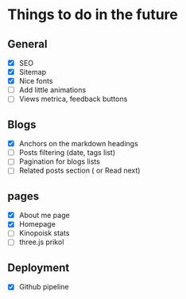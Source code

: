 # Things to do in the future

## General

- [x] SEO
- [x] Sitemap
- [x] Nice fonts
- [ ] Add little animations
- [ ] Views metrica, feedback buttons

## Blogs

- [x] Anchors on the markdown headings
- [ ] Posts filtering (date, tags list)
- [ ] Pagination for blogs lists
- [ ] Related posts section ( or Read next)

##  pages

- [x] About me page
- [x] Homepage
- [ ] Kinopoisk stats
- [ ] three.js prikol

## Deployment
- [x] Github pipeline

